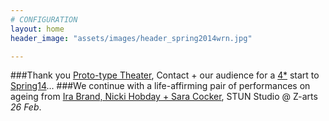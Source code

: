 ```yaml
---
# CONFIGURATION
layout: home
header_image: "assets/images/header_spring2014wrn.jpg"

---
```

###Thank you [Proto-type Theater](/current/2014-spring/prototype), Contact + our audience for a [4\*](http://www.thepublicreviews.com/the-good-the-god-and-the-guillotine-contact-manchester) start to [Spring14](/current/2014-spring)...
###We continue with a life-affirming pair of performances on ageing from [Ira Brand, Nicki Hobday + Sara Cocker](/current/2014-spring/age), STUN Studio @ Z-arts *26 Feb*.
